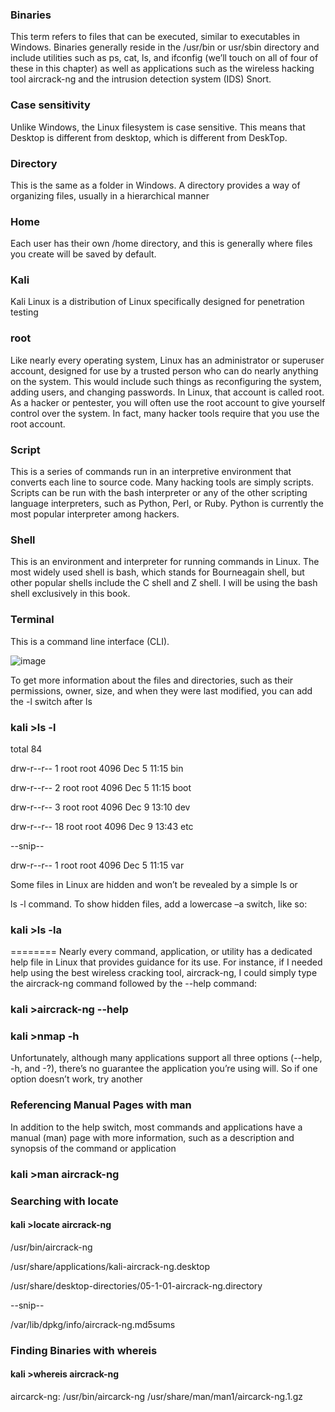 ### Binaries 
This term refers to files that can be executed, similar to
executables in Windows. Binaries generally reside in the /usr/bin or
usr/sbin directory and include utilities such as ps, cat, ls, and ifconfig
(we’ll touch on all of four of these in this chapter) as well as applications such as the wireless hacking tool aircrack-ng and the intrusion
detection system (IDS) Snort.

### Case sensitivity 

Unlike Windows, the Linux filesystem is case sensitive. This means that Desktop is different from desktop, which is different
from DeskTop.

### Directory 
This is the same as a folder in Windows. A directory provides a way of organizing files, usually in a hierarchical manner
### Home 
Each user has their own /home directory, and this is generally
where files you create will be saved by default.
### Kali 
Kali Linux is a distribution of Linux specifically designed for
penetration testing
### root 
Like nearly every operating system, Linux has an administrator
or superuser account, designed for use by a trusted person who can do
nearly anything on the system. This would include such things as reconfiguring the system, adding users, and changing passwords. In Linux,
that account is called root. As a hacker or pentester, you will often use
the root account to give yourself control over the system. In fact, many
hacker tools require that you use the root account.
### Script 
This is a series of commands run in an interpretive environment that converts each line to source code. Many hacking tools are
simply scripts. Scripts can be run with the bash interpreter or any of
the other scripting language interpreters, such as Python, Perl, or Ruby.
Python is currently the most popular interpreter among hackers.

### Shell 
This is an environment and interpreter for running commands
in Linux. The most widely used shell is bash, which stands for Bourneagain shell, but other popular shells include the C shell and Z shell. I
will be using the bash shell exclusively in this book.

### Terminal 
This is a command line interface (CLI).

![image](https://github.com/Depth-monster/white_hat/assets/122405130/8c45b169-b1d6-4636-b0a1-a5eee2d9c0e1)

To get more information about the files and directories, such as their
permissions, owner, size, and when they were last modified, you can add
the -l switch after ls
### kali >ls -l

total 84

drw-r--r-- 1 root root 4096 Dec 5 11:15 bin

drw-r--r-- 2 root root 4096 Dec 5 11:15 boot

drw-r--r-- 3 root root 4096 Dec 9 13:10 dev

drw-r--r-- 18 root root 4096 Dec 9 13:43 etc

--snip--

drw-r--r-- 1 root root 4096 Dec 5 11:15 var

Some files in Linux are hidden and won’t be revealed by a simple ls or

ls -l command. To show hidden files, add a lowercase –a switch, like so:

### kali >ls -la
========
Nearly every command, application, or utility has a dedicated help file in
Linux that provides guidance for its use. For instance, if I needed help
using the best wireless cracking tool, aircrack-ng, I could simply type the
aircrack-ng command followed by the --help command:
### kali >aircrack-ng --help
### kali >nmap -h
Unfortunately, although many applications support all three options
(--help, -h, and -?), there’s no guarantee the application you’re using will.
So if one option doesn’t work, try another
### Referencing Manual Pages with man

In addition to the help switch, most commands and applications have a
manual (man) page with more information, such as a description and synopsis of the command or application
### kali >man aircrack-ng
### Searching with locate
#### kali >locate aircrack-ng

/usr/bin/aircrack-ng

/usr/share/applications/kali-aircrack-ng.desktop

/usr/share/desktop-directories/05-1-01-aircrack-ng.directory

--snip--

/var/lib/dpkg/info/aircrack-ng.md5sums

### Finding Binaries with whereis
#### kali >whereis aircrack-ng

aircarck-ng: /usr/bin/aircarck-ng /usr/share/man/man1/aircarck-ng.1.gz
